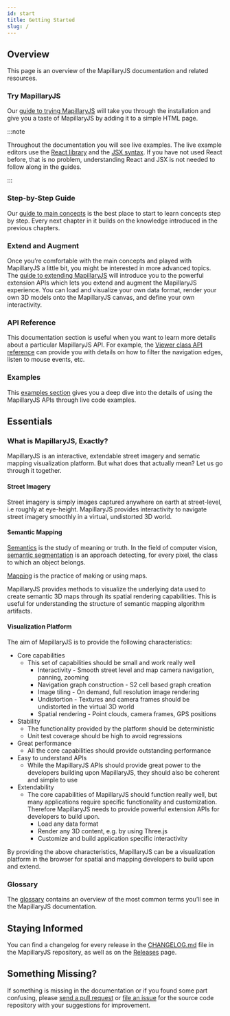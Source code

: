 ```yaml
---
id: start
title: Getting Started
slug: /
---
```


## Overview

This page is an overview of the MapillaryJS documentation and related resources.

### Try MapillaryJS

Our [guide to trying MapillaryJS](/docs/intro/try) will take you through the installation and give you a taste of MapillaryJS by adding it to a simple HTML page.

:::note

Throughout the documentation you will see live examples. The live example editors use the [React library](https://reactjs.org/) and the [JSX syntax](https://reactjs.org/docs/introducing-jsx.html). If you have not used React before, that is no problem, understanding React and JSX is not needed to follow along in the guides.

:::

### Step-by-Step Guide

Our [guide to main concepts](/docs/guides) is the best place to start to learn concepts step by step. Every next chapter in it builds on the knowledge introduced in the previous chapters.

### Extend and Augment

Once you’re comfortable with the main concepts and played with MapillaryJS a little bit, you might be interested in more advanced topics. The [guide to extending MapillaryJS](/docs/extension/extend) will introduce you to the powerful extension APIs which lets you extend and augment the MapillaryJS experience. You can load and visualize your own data format, render your own 3D models onto the MapillaryJS canvas, and define your own interactivity.

### API Reference

This documentation section is useful when you want to learn more details about a particular MapillaryJS API. For example, the [Viewer class API reference](/api/modules/viewer) can provide you with details on how to filter the navigation edges, listen to mouse events, etc.

### Examples

This [examples section](/examples) gives you a deep dive into the details of using the MapillaryJS APIs through live code examples.

## Essentials

### What is MapillaryJS, Exactly?

MapillaryJS is an interactive, extendable street imagery and sematic mapping visualization platform. But what does that actually mean? Let us go through it together.

#### Street Imagery

Street imagery is simply images captured anywhere on earth at street-level, i.e roughly at eye-height. MapillaryJS provides interactivity to navigate street imagery smoothly in a virtual, undistorted 3D world.

#### Semantic Mapping

[Semantics](https://en.wikipedia.org/wiki/Semantics) is the study of meaning or truth. In the field of computer vision, [semantic segmentation](https://en.wikipedia.org/wiki/Image_segmentation#Groups_of_image_segmentation) is an approach detecting, for every pixel, the class to which an object belongs.

[Mapping](https://en.wikipedia.org/wiki/Cartography) is the practice of making or using maps.

MapillaryJS provides methods to visualize the underlying data used to create semantic 3D maps through its spatial rendering capabilities. This is useful for understanding the structure of semantic mapping algorithm artifacts.

#### Visualization Platform

The aim of MapillaryJS is to provide the following characteristics:

- Core capabilities
  - This set of capabilities should be small and work really well
    - Interactivity - Smooth street level and map camera navigation, panning, zooming
    - Navigation graph construction - S2 cell based graph creation
    - Image tiling - On demand, full resolution image rendering
    - Undistortion - Textures and camera frames should be undistorted in the virtual 3D world
    - Spatial rendering - Point clouds, camera frames, GPS positions
- Stability
  - The functionality provided by the platform should be deterministic
  - Unit test coverage should be high to avoid regressions
- Great performance
  - All the core capabilities should provide outstanding performance
- Easy to understand APIs
  - While the MapillaryJS APIs should provide great power to the developers building upon MapillaryJS, they should also be coherent and simple to use
- Extendability
  - The core capabilities of MapillaryJS should function really well, but many applications require specific functionality and customization. Therefore MapillaryJS needs to provide powerful extension APIs for developers to build upon.
    - Load any data format
    - Render any 3D content, e.g. by using Three.js
    - Customize and build application specific interactivity

By providing the above characteristics, MapillaryJS can be a visualization platform in the browser for spatial and mapping developers to build upon and extend.

### Glossary

The [glossary](/docs/intro/glossary) contains an overview of the most common terms you’ll see in the MapillaryJS documentation.

## Staying Informed

You can find a changelog for every release in the [CHANGELOG.md](https://github.com/mapillary/mapillary-js/blob/main/CHANGELOG.md) file in the MapillaryJS repository, as well as on the [Releases](https://github.com/mapillary/mapillary-js/releases) page.

## Something Missing?

If something is missing in the documentation or if you found some part confusing, please [send a pull request](https://github.com/mapillary/mapillary-js/blob/main/.github/CONTRIBUTING.md#sending-a-pull-request) or [file an issue](https://github.com/mapillary/mapillary-js/issues/new) for the source code repository with your suggestions for improvement.
